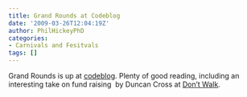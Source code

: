 ```yaml
---
title: Grand Rounds at Codeblog
date: '2009-03-26T12:04:19Z'
author: PhilHickeyPhD
categories:
- Carnivals and Fesitvals
tags: []
---
```


Grand Rounds is up at <a href="http://www.codeblog.com/archives/carnivals/grand-rounds-vol-5-no-27.html">codeblog</a>.  Plenty of good reading, including an interesting take on fund raising  by Duncan Cross at <a href="http://duncancross.net/2009/03/dont-walk">Don’t Walk</a>.